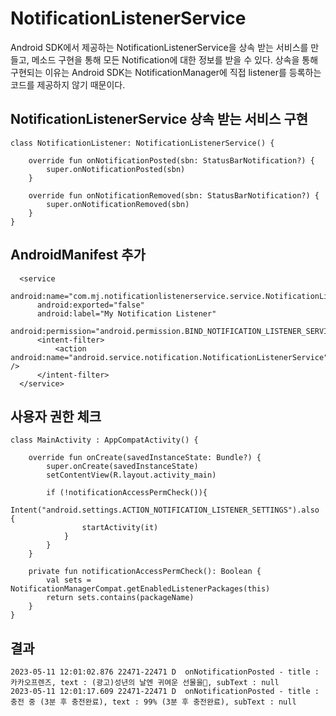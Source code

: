 # NotificationListenerService

Android SDK에서 제공하는 NotificationListenerService을 상속 받는 서비스를 만들고, 메소드 구현을 통해 모든 Notification에 대한 정보를 받을 수 있다.
상속을 통해 구현되는 이유는 Android SDK는 NotificationManager에 직접 listener를 등록하는 코드를 제공하지 않기 때문이다.

## NotificationListenerService 상속 받는 서비스 구현

```
class NotificationListener: NotificationListenerService() {

    override fun onNotificationPosted(sbn: StatusBarNotification?) {
        super.onNotificationPosted(sbn)
    }

    override fun onNotificationRemoved(sbn: StatusBarNotification?) {
        super.onNotificationRemoved(sbn)
    }
}
```

## AndroidManifest 추가
```
  <service
      android:name="com.mj.notificationlistenerservice.service.NotificationListener"
      android:exported="false"
      android:label="My Notification Listener"
      android:permission="android.permission.BIND_NOTIFICATION_LISTENER_SERVICE">
      <intent-filter>
          <action android:name="android.service.notification.NotificationListenerService" />
      </intent-filter>
  </service>
```

## 사용자 권한 체크
```
class MainActivity : AppCompatActivity() {

    override fun onCreate(savedInstanceState: Bundle?) {
        super.onCreate(savedInstanceState)
        setContentView(R.layout.activity_main)

        if (!notificationAccessPermCheck()){
            Intent("android.settings.ACTION_NOTIFICATION_LISTENER_SETTINGS").also {
                startActivity(it)
            }
        }
    }

    private fun notificationAccessPermCheck(): Boolean {
        val sets = NotificationManagerCompat.getEnabledListenerPackages(this)
        return sets.contains(packageName)
    }
}
```

## 결과
```
2023-05-11 12:01:02.876 22471-22471 D  onNotificationPosted - title : 카카오프렌즈, text : (광고)성년의 날엔 귀여운 선물을💓, subText : null
2023-05-11 12:01:17.609 22471-22471 D  onNotificationPosted - title : 충전 중 (3분 후 충전완료), text : 99% (3분 후 충전완료), subText : null
```

